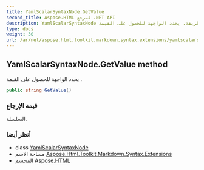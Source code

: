 ```yaml
---
title: YamlScalarSyntaxNode.GetValue
second_title: Aspose.HTML لمرجع .NET API
description: YamlScalarSyntaxNode طريقة. يحدد الواجهة للحصول على القيمة .
type: docs
weight: 30
url: /ar/net/aspose.html.toolkit.markdown.syntax.extensions/yamlscalarsyntaxnode/getvalue/
---
```

## YamlScalarSyntaxNode.GetValue method

يحدد الواجهة للحصول على القيمة .

```csharp
public string GetValue()
```

### قيمة الإرجاع

السلسلة.

### أنظر أيضا

* class [YamlScalarSyntaxNode](../)
* مساحة الاسم [Aspose.Html.Toolkit.Markdown.Syntax.Extensions](../../yamlscalarsyntaxnode/)
* المجسم [Aspose.HTML](../../../)


